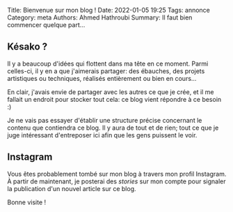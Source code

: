 Title: Bienvenue sur mon blog !
Date: 2022-01-05 19:25
Tags: annonce
Category: meta
Authors: Ahmed Hathroubi
Summary: Il faut bien commencer quelque part...

## Késako ?

Il y a beaucoup d'idées qui flottent dans ma tête en ce moment. Parmi celles-ci,
il y en a que j'aimerais partager: des ébauches, des projets artistiques ou
techniques, réalisés
entièrement ou bien en cours...

En clair, j'avais envie de partager avec les autres ce que je crée, et il me
fallait un endroit pour stocker tout cela: ce blog vient répondre à ce besoin :)

Je ne vais pas essayer d'établir une structure précise concernant le contenu que
contiendra ce blog. Il y aura de tout et de rien; tout ce que je juge
intéressant d'entreposer ici afin que les gens puissent le voir.

## Instagram

Vous êtes probablement tombé sur mon blog à travers mon profil Instagram. À
partir de maintenant, je posterai des *stories* sur mon compte pour signaler la
publication d'un nouvel article sur ce blog.

Bonne visite !

